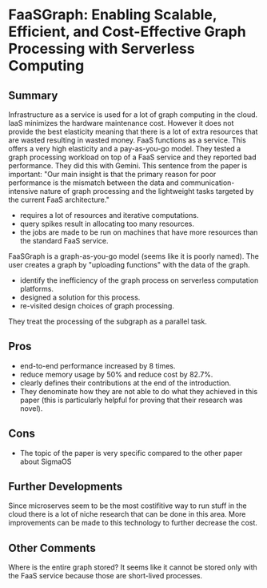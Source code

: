 # FaaSGraph: Enabling Scalable, Efficient, and Cost-Effective Graph Processing with Serverless Computing
## Summary
Infrastructure as a service is used for a lot of graph computing in the cloud.
IaaS minimizes the hardware maintenance cost.
However it does not provide the best elasticity meaning that there is a lot of extra resources that are wasted resulting in wasted money.
FaaS functions as a service.
This offers a very high elasticity and a pay-as-you-go model.
They tested a graph processing workload on top of a FaaS service and they reported bad performance.
They did this with Gemini.
This sentence from the paper is important:
"Our main insight is that the primary reason for poor performance is the mismatch between the data and communication-intensive nature of graph processing and the lightweight tasks targeted by the current FaaS architecture."
- requires a lot of resources and iterative computations.
- query spikes result in allocating too many resources.
- the jobs are made to be run on machines that have more resources than the standard FaaS service.

FaaSGraph is a graph-as-you-go model (seems like it is poorly named).
The user creates a graph by "uploading functions" with the data of the graph.

- identify the inefficiency of the graph process on serverless computation platforms.
- designed a solution for this process.
- re-visited design choices of graph processing.

They treat the processing of the subgraph as a parallel task.

## Pros
- end-to-end performance increased by 8 times.
- reduce memory usage by 50% and reduce cost by 82.7%.
- clearly defines their contributions at the end of the introduction.
- They denominate how they are not able to do what they achieved in this paper (this is particularly helpful for proving that their research was novel).


## Cons
- The topic of the paper is very specific compared to the other paper about SigmaOS

## Further Developments
Since microserves seem to be the most costifitive way to run stuff in the cloud there is a lot of niche research that can be done in this area.
More improvements can be made to this technology to further decrease the cost.

## Other Comments 
Where is the entire graph stored? 
It seems like it cannot be stored only with the FaaS service because those are short-lived processes.

